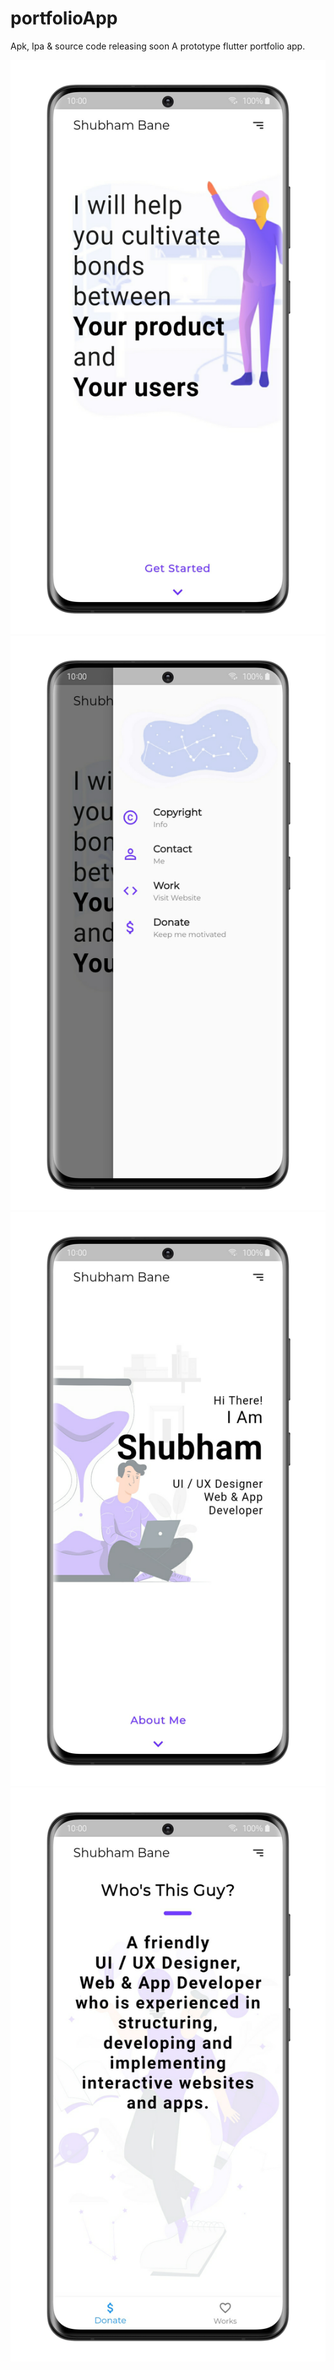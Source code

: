 # portfolioApp
Apk, Ipa & source code releasing soon
A prototype flutter portfolio app.

![](images/bane1.png)
![](images/bane2.png)
![](images/bane3.png)
![](images/bane4.png)
